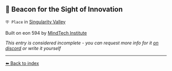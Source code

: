 ## 🔱 Beacon for the Sight of Innovation

`🪧 Place` in [Singularity Valley](/singularity_valley.html)

Built on eon 594 by [MindTech Institute](/mindtech_institute.html)

_This entry is considered incomplete - you can request more info for it [on discord](<https://discord.com/channels/562910943848169472/1173922660489633802>) or write it yourself_


----------
[⬅️ Back to index](/index.md#3460_s)